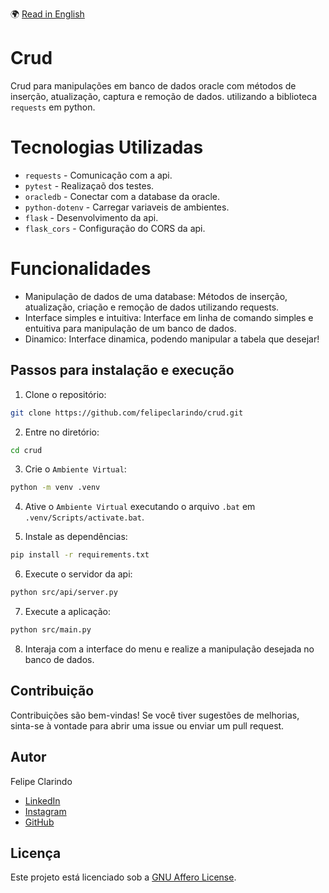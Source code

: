 🌍 [Read in English](README.md)

# Crud

Crud para manipulações em banco de dados oracle com métodos de inserção, atualização, captura e remoção de dados. utilizando a biblioteca `requests` em python.

# Tecnologias Utilizadas

- `requests` - Comunicação com a api.
- `pytest` - Realizaçaõ dos testes.
- `oracledb` - Conectar com a database da oracle.
- `python-dotenv` - Carregar variaveis de ambientes.
- `flask` - Desenvolvimento da api.
- `flask_cors` - Configuração do CORS da api.

# Funcionalidades

- Manipulação de dados de uma database: Métodos de inserção, atualização, criação e remoção de dados utilizando requests.
- Interface simples e intuitiva: Interface em linha de comando simples e entuitiva para manipulação de um banco de dados.
- Dinamico: Interface dinamica, podendo manipular a tabela que desejar!

## Passos para instalação e execução

1. Clone o repositório:

```bash
git clone https://github.com/felipeclarindo/crud.git
```

2. Entre no diretório:

```bash
cd crud
```

3. Crie o `Ambiente Virtual`:

```bash
python -m venv .venv
```

4. Ative o `Ambiente Virtual` executando o arquivo `.bat` em `.venv/Scripts/activate.bat`.

5. Instale as dependências:

```bash
pip install -r requirements.txt
```

6. Execute o servidor da api:

```bash
python src/api/server.py
```

7. Execute a aplicação:

```bash
python src/main.py
```

8. Interaja com a interface do menu e realize a manipulação desejada no banco de dados.

## Contribuição

Contribuições são bem-vindas! Se você tiver sugestões de melhorias, sinta-se à vontade para abrir uma issue ou enviar um pull request.

## Autor

Felipe Clarindo

- [LinkedIn](https://www.linkedin.com/in/felipe-clarindo-934578289/)
- [Instagram](https://www.instagram.com/lipethegoat)
- [GitHub](https://github.com/felipeclarindo)

## Licença

Este projeto está licenciado sob a [GNU Affero License](https://www.gnu.org/licenses/agpl-3.0.html).

```

```
